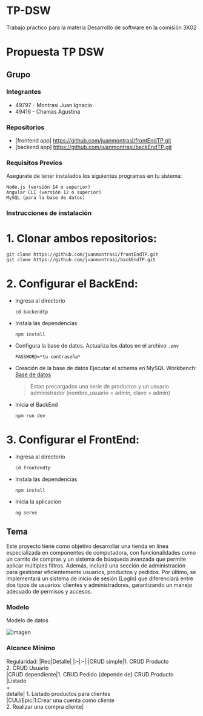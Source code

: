 # TP-DSW
Trabajo practico para la materia Desarrollo de software en la comisión 3K02
# Propuesta TP DSW

## Grupo
### Integrantes
* 49797 - Montrasi Juan Ignacio 
* 49416 - Chamas Agustina

### Repositorios
* [frontend app] https://github.com/juanmontrasi/frontEndTP.git
* [backend app] https://github.com/juanmontrasi/backEndTP.git

### Requisitos Previos

Asegúrate de tener instalados los siguientes programas en tu sistema:

    Node.js (versión 14 o superior)
    Angular CLI (versión 12 o superior)
    MySQL (para la base de datos)

### Instrucciones de instalación
# 1. Clonar ambos repositorios:
```
git clone https://github.com/juanmontrasi/frontEndTP.git
git clone https://github.com/juanmontrasi/backEndTP.git
```
# 2. Configurar el BackEnd:
- Ingresa al directorio
  ```
  cd backendtp
  ```
- Instala las dependencias
  ```
  npm install
  ```
- Configura la base de datos. Actualiza los datos en el archivo `.env`
  ```
  PASSWORD=*tu contraseña*
  ```
- Creación de la base de datos
  Ejecutar el schema en MySQL Workbench: [Base de datos](https://github.com/juanmontrasi/backEndTP/blob/master/tp_desarrollo%20(1).sql)
  > Estan precargados una serie de productos y un usuario administrador (nombre_usuario = admin, clave = admin)
- Inicia el BackEnd
  ```
  npm run dev
  ```
# 3. Configurar el FrontEnd:
- Ingresa al directorio
  ```
  cd frontendtp
  ```
- Instala las dependencias
  ```
  npm install
  ```
- Inicia la aplicacion
  ```
  ng serve
  ```

## Tema
Este proyecto tiene como objetivo desarrollar una tienda en línea especializada en componentes de computadora, con funcionalidades como un carrito de compras y un sistema de búsqueda avanzada que permite aplicar múltiples filtros. Además, incluirá una sección de administración para gestionar eficientemente usuarios, productos y pedidos. Por último, se implementará un sistema de inicio de sesión (LogIn) que diferenciará entre dos tipos de usuarios: clientes y administradores, garantizando un manejo adecuado de permisos y accesos.


### Modelo
Modelo de datos

![imagen](https://github.com/user-attachments/assets/969c6836-8291-4647-bb10-925d4e65e874)



### Alcance Mínimo

Regularidad:
|Req|Detalle|
|:-|:-|
|CRUD simple|1. CRUD Producto<br>2. CRUD Usuario<br>
|CRUD dependiente|1. CRUD Pedido {depende de} CRUD Producto<br>
|Listado<br>+<br>detalle| 1. Listado productos para clientes <br>
|CUU/Epic|1.Crear una cuenta como cliente <br>2. Realizar una compra cliente|
